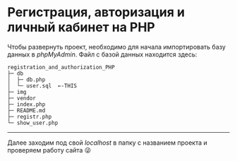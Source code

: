 # Регистрация, авторизация и личный кабинет на PHP
Чтобы развернуть проект, необходимо для начала импортировать базу данных в *phpMyAdmin*. Файл с базой данных находится здесь:
```
registration_and_authorization_PHP
├─ db
│  ├─ db.php
│  └─ user.sql  ←-THIS
├─ img
├─ vendor
├─ index.php
├─ README.md
├─ registr.php
└─ show_user.php
```
___

Далее заходим под свой *localhost* в папку с названием проекта и проверяем работу сайта :stuck_out_tongue_winking_eye: